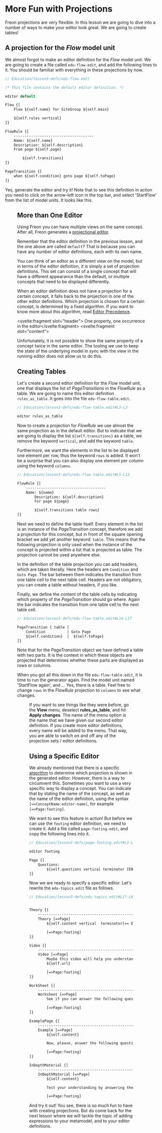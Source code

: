 <script>
    import Note from "$lib/notes/Note.svelte";
    import Figure from "$lib/figures/Figure.svelte";
</script>

# More Fun with Projections

Freon projections are very flexible. In this lesson we are going to dive into a number of ways to make your editor look great.
We are going to create tables!

## A projection for the _Flow_ model unit

We almost forgot to make an editor definition for the _Flow_ model unit. We are going to create a file called `edu-flow-edit`,
and add the following lines to it. You should be familiar with everything in these projections by now.

```proto
// Education/lesson3-defs/edu-flow.edit

/* This file contains the default editor definition. */

editor default

Flow {[
    Flow ${self.name} for SiteGroup ${self.main}

    ${self.rules vertical}
]}

FlowRule {[
    -------------------------------------
    Name: ${self.name}
    Description: ${self.description}
    From page ${self.page}

        ${self.transitions}
]}

PageTransition {[
    when ${self.condition} goto page ${self.toPage}
]}

```

Yes, generate the editor and try it! Note that to see this definition in action you need to click on the arrow-left
icon in the top bar, and select 'StartFlow' from the list of model units. It looks like this.

<Figure
imageName={'tutorial/Tutorial-lesson3-screenshot1.png'}
caption={'Editor after adding projections for the Flow model unit'}
figureNumber={1}
/>

## More than One Editor

Using Freon you can have multiple views on the same concept. After all, Freon generates a [projectional editor](/Background/Projectional_Editing).

Remember that the editor definition in the previous lesson, and the one above are called `default`? That is 
because you can have any number of editor definitions, each with its own name. 

You can think of an editor as a different view on the model, but in terms of the editor definition,
it is simply a set of projection definitions. This set can consist of a single concept that will have a 
different appearance than the default, or multiple concepts that need to be displayed differently.

When an editor definition does not have a projection for a certain concept, it falls back to the projection in one of the other
editor definitions. Which projection is chosen for a certain concept, is determined by a fixed algorithm. 
If you want to know more about this algorithm, read [Editor Precedence](/Documentation/Defining_an_Editor#editor-precedence-4).

<Note><svelte:fragment slot="header"> One property, one occurrence in the editor</svelte:fragment>
<svelte:fragment slot="content">
<p>Unfortunately, it is not possible to show the same property of a concept twice in the same editor.
The tooling we use to keep the state of the underlying model in sync with the view in the running editor
does not allow us to do this.</p>
</svelte:fragment></Note>

## Creating Tables

Let's create a second editor definition for the _Flow_ model unit, one that displays 
the list of _PageTransitions_ in the _FlowRule_ as a table.
We are going to name this editor definition `rules_as_table`. It goes into the file `edu-flow-table.edit`.

```proto
// Education/lesson3-defs/edu-flow-table.edit#L3-L3

editor rules_as_table
```

Now to create a projection for _FlowRule_ we use almost the same projection as in the default editor. But to indicate
that we are going to display the list `${self.transitions}` as a table, we remove the keyword `vertical`, and add the keyword `table`.

Furthermore, we want the elements in the list to be displayed one element per row, thus
the keyword `rows` is added. It won't be a surprise that you can also display one element per column using the keyword `columns`.

```proto
// Education/lesson3-defs/edu-flow-table.edit#L5-L12

FlowRule {[
    -------------------------------------
    Name: ${name}
        Description: ${self.description}
        For page ${page}

        ${self.transitions table rows}
]}
```

Next we need to define the table itself. Every element in the list is an instance of the _PageTransition_ concept, therefore we add
a projection for this concept, but in front of the square opening bracket we add yet another keyword: `table`. This means that the
following projection is only used when the instance of the concept is projected within a list that is projected as table. The
projection cannot be used anywhere else.

In the definition of the table projection you can add headers, which are taken literally. Here
the headers are `Condition` and `Goto Page`. The
bar between them indicates the transition from one table cell to the next table cell.
Headers are not obligatory, you can create a table without headers, if you like.

Finally, we define the content of the table cells by indicating which property of the _PageTransition_ should go where. Again the bar
indicates the transition from one table cell to the next table cell.

```proto
// Education/lesson3-defs/edu-flow-table.edit#L14-L17

PageTransition { table [
    Condition          | Goto Page
    ${self.condition}  |  ${self.toPage}
]}
```

Note that for the _PageTransition_ object we have defined a table with two parts. It is the context 
in which these objects are projected that determines whether these parts are displayed as rows or columns.

When you got all this down in the file `edu-flow-table.edit`, it is time to run the generator again. Find the model unit 
named 'StartFlow again', and ... Yes, there is a table. Feel free to change `rows` in the _FlowRule_ projection
to `columns` to see what changes.

<Figure
imageName={'tutorial/Tutorial-lesson3-screenshot2.png'}
caption={'Editor after adding projections for the Flow model unit'}
figureNumber={2}
/>

If you want to see things like they were before, go the **View** menu, deselect **rules_as_table**, and hit **Apply changes**. The 
name of the menu option is the name that we have given our second editor definition. If you create more editor definitions, every 
name will be added to the menu. That way, you are able to switch on and off any of the projection sets / editor definitions.

## Using a Specific Editor

We already mentioned that there is a specific [algorithm](/Documentation/Defining_an_Editor#editor-precedence-4) to 
determine which projection is shown in the generated editor.
However, there is a way to circumvent this. Sometimes you want to use a very specific way to display a concept. You can indicate
that by stating the name of the concept, as well as the name of the editor definition, using the syntax `[=>ConceptName:editor-name]`,
for example `[=>Page:footing]`.

We want to see this feature in action! But before we can use the `footing` editor definition, we need to create it. 
Add a file called `page-footing.edit`, and copy the following lines into it.

```proto
// Education/lesson3-defs/page-footing.edit#L3-L8

editor footing

Page {[
    Questions:
        ${self.questions vertical terminator [END]}
]}
```

Now we are ready to specify a specific editor. Let's rewrite the `edu-topics.edit` file as follows.

```proto
// Education/lesson3-defs/edu-topics.edit#L17-L60


Theory {[
    ----------------------------------------------------
    Theory [=>Page]
        ${self.content vertical  terminator[== END OF LINE]}

        [=>Page:footing]
]}

Video {[
    ----------------------------------------------------
    Video [=>Page]
        Maybe this video will help you understand.
        ${self.url}

        [=>Page:footing]
]}

WorkSheet {[
    ----------------------------------------------------
    Worksheet [=>Page]
        See if you can answer the following questions.

        [=>Page:footing]
]}

ExamplePage {[
    ----------------------------------------------------
    Example [=>Page]
        ${self.content}

        Now, please, answer the following questions.

        [=>Page:footing]
]}

InDepthMaterial {[
    ----------------------------------------------------
    InDepthMaterial [=>Page]
        ${self.content}

        Test your understanding by answering the following questions.

        [=>Page:footing]
```
And try it out! You see, there is so much fun to have with creating projections.
But do come back for the next lesson where we will tackle the topic of adding 
expressions to your metamodel, and to your editor definitions.
